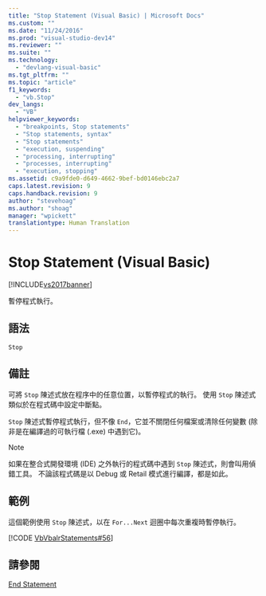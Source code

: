 ```yaml
---
title: "Stop Statement (Visual Basic) | Microsoft Docs"
ms.custom: ""
ms.date: "11/24/2016"
ms.prod: "visual-studio-dev14"
ms.reviewer: ""
ms.suite: ""
ms.technology: 
  - "devlang-visual-basic"
ms.tgt_pltfrm: ""
ms.topic: "article"
f1_keywords: 
  - "vb.Stop"
dev_langs: 
  - "VB"
helpviewer_keywords: 
  - "breakpoints, Stop statements"
  - "Stop statements, syntax"
  - "Stop statements"
  - "execution, suspending"
  - "processing, interrupting"
  - "processes, interrupting"
  - "execution, stopping"
ms.assetid: c9a9fde0-d649-4662-9bef-bd0146ebc2a7
caps.latest.revision: 9
caps.handback.revision: 9
author: "stevehoag"
ms.author: "shoag"
manager: "wpickett"
translationtype: Human Translation
---
```

# Stop Statement (Visual Basic)
[!INCLUDE[vs2017banner](../../../csharp/includes/vs2017banner.md)]

暫停程式執行。  
  
## 語法  
  
```  
Stop  
```  
  
## 備註  
 可將 `Stop` 陳述式放在程序中的任意位置，以暫停程式的執行。  使用 `Stop` 陳述式類似於在程式碼中設定中斷點。  
  
 `Stop` 陳述式暫停程式執行，但不像 `End`，它並不關閉任何檔案或清除任何變數 \(除非是在編譯過的可執行檔 \(.exe\) 中遇到它\)。  
  
> [!NOTE]
>  如果在整合式開發環境 \(IDE\) 之外執行的程式碼中遇到 `Stop` 陳述式，則會叫用偵錯工具。  不論該程式碼是以 Debug 或 Retail 模式進行編譯，都是如此。  
  
## 範例  
 這個範例使用 `Stop` 陳述式，以在 `For...Next` 迴圈中每次重複時暫停執行。  
  
 [!CODE [VbVbalrStatements#56](../CodeSnippet/VS_Snippets_VBCSharp/VbVbalrStatements#56)]  
  
## 請參閱  
 [End Statement](../../../visual-basic/language-reference/statements/end-statement.md)